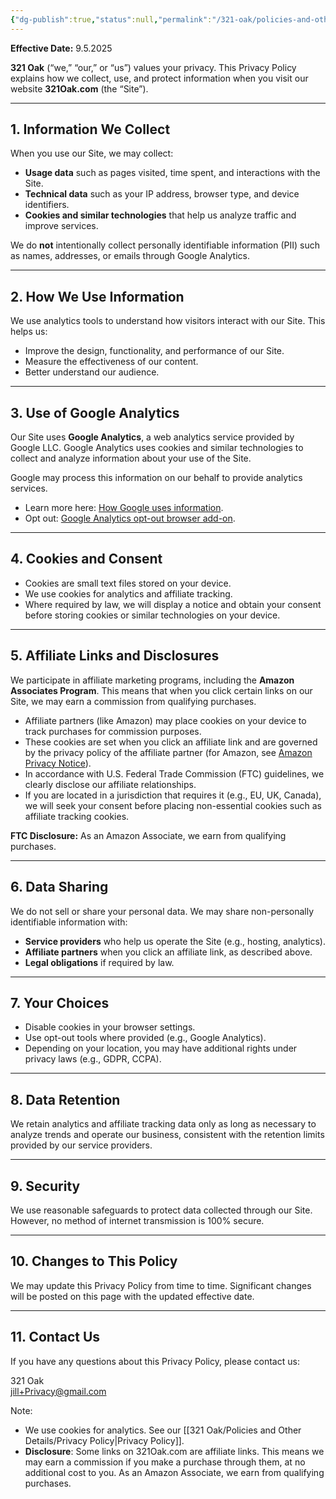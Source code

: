 ```yaml
---
{"dg-publish":true,"status":null,"permalink":"/321-oak/policies-and-other-details/privacy-policy/","dgPassFrontmatter":true,"noteIcon":""}
---
```



**Effective Date:** 9.5.2025

**321 Oak** (“we,” “our,” or “us”) values your privacy. This Privacy Policy explains how we collect, use, and protect information when you visit our website **321Oak.com** (the “Site”).

---

## 1. Information We Collect

When you use our Site, we may collect:

- **Usage data** such as pages visited, time spent, and interactions with the Site.
- **Technical data** such as your IP address, browser type, and device identifiers.
- **Cookies and similar technologies** that help us analyze traffic and improve services.

We do **not** intentionally collect personally identifiable information (PII) such as names, addresses, or emails through Google Analytics.

---

## 2. How We Use Information

We use analytics tools to understand how visitors interact with our Site. This helps us:

- Improve the design, functionality, and performance of our Site.
- Measure the effectiveness of our content.
- Better understand our audience.

---

## 3. Use of Google Analytics

Our Site uses **Google Analytics**, a web analytics service provided by Google LLC. Google Analytics uses cookies and similar technologies to collect and analyze information about your use of the Site.

Google may process this information on our behalf to provide analytics services.

- Learn more here: [How Google uses information](https://www.google.com/policies/privacy/partners/).
- Opt out: [Google Analytics opt-out browser add-on](https://tools.google.com/dlpage/gaoptout).

---

## 4. Cookies and Consent

- Cookies are small text files stored on your device.
- We use cookies for analytics and affiliate tracking.
- Where required by law, we will display a notice and obtain your consent before storing cookies or similar technologies on your device.

---

## 5. Affiliate Links and Disclosures

We participate in affiliate marketing programs, including the **Amazon Associates Program**. This means that when you click certain links on our Site, we may earn a commission from qualifying purchases.

- Affiliate partners (like Amazon) may place cookies on your device to track purchases for commission purposes.
- These cookies are set when you click an affiliate link and are governed by the privacy policy of the affiliate partner (for Amazon, see [Amazon Privacy Notice](https://www.amazon.com/gp/help/customer/display.html?nodeId=468496)).
- In accordance with U.S. Federal Trade Commission (FTC) guidelines, we clearly disclose our affiliate relationships.
- If you are located in a jurisdiction that requires it (e.g., EU, UK, Canada), we will seek your consent before placing non-essential cookies such as affiliate tracking cookies.

**FTC Disclosure:** As an Amazon Associate, we earn from qualifying purchases.

---

## 6. Data Sharing

We do not sell or share your personal data. We may share non-personally identifiable information with:

- **Service providers** who help us operate the Site (e.g., hosting, analytics).
- **Affiliate partners** when you click an affiliate link, as described above.
- **Legal obligations** if required by law.

---

## 7. Your Choices

- Disable cookies in your browser settings.
- Use opt-out tools where provided (e.g., Google Analytics).
- Depending on your location, you may have additional rights under privacy laws (e.g., GDPR, CCPA).

---

## 8. Data Retention

We retain analytics and affiliate tracking data only as long as necessary to analyze trends and operate our business, consistent with the retention limits provided by our service providers.

---

## 9. Security

We use reasonable safeguards to protect data collected through our Site. However, no method of internet transmission is 100% secure.

---

## 10. Changes to This Policy

We may update this Privacy Policy from time to time. Significant changes will be posted on this page with the updated effective date.

---

## 11. Contact Us

If you have any questions about this Privacy Policy, please contact us:

321 Oak  
jill+Privacy@gmail.com


Note:
- We use cookies for analytics. See our [[321 Oak/Policies and Other Details/Privacy Policy\|Privacy Policy]].
- **Disclosure**: Some links on 321Oak.com are affiliate links. This means we may earn a commission if you make a purchase through them, at no additional cost to you. As an Amazon Associate, we earn from qualifying purchases.
